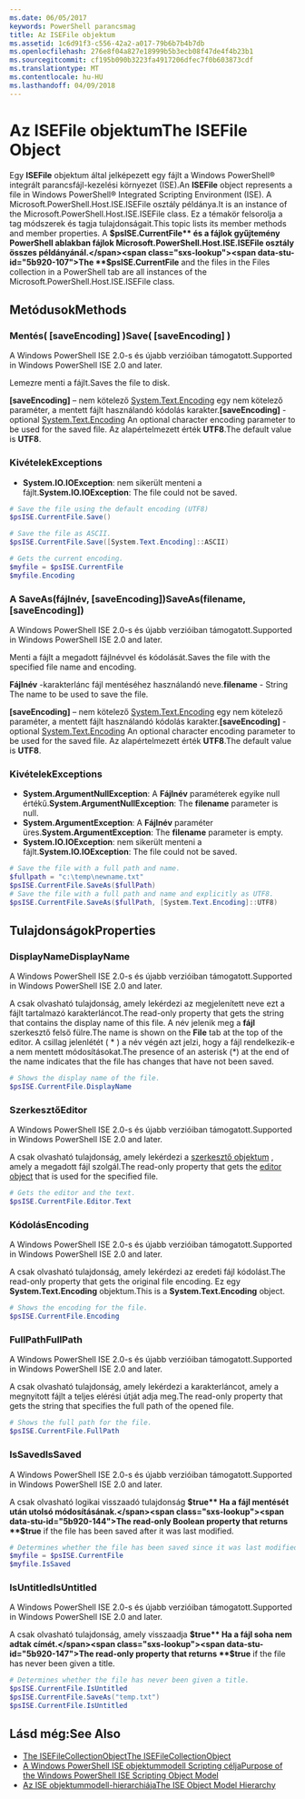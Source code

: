 ```yaml
---
ms.date: 06/05/2017
keywords: PowerShell parancsmag
title: Az ISEFile objektum
ms.assetid: 1c6d91f3-c556-42a2-a017-79b6b7b4b7db
ms.openlocfilehash: 276e8f04a827e18999b5b3ecb08f47de4f4b23b1
ms.sourcegitcommit: cf195b090b3223fa4917206dfec7f0b603873cdf
ms.translationtype: MT
ms.contentlocale: hu-HU
ms.lasthandoff: 04/09/2018
---
```

# <a name="the-isefile-object"></a><span data-ttu-id="5b920-103">Az ISEFile objektum</span><span class="sxs-lookup"><span data-stu-id="5b920-103">The ISEFile Object</span></span>

<span data-ttu-id="5b920-104">Egy **ISEFile** objektum által jelképezett egy fájlt a Windows PowerShell® integrált parancsfájl-kezelési környezet (ISE).</span><span class="sxs-lookup"><span data-stu-id="5b920-104">An **ISEFile** object represents a file in Windows PowerShell® Integrated Scripting Environment (ISE).</span></span> <span data-ttu-id="5b920-105">A Microsoft.PowerShell.Host.ISE.ISEFile osztály példánya.</span><span class="sxs-lookup"><span data-stu-id="5b920-105">It is an instance of the Microsoft.PowerShell.Host.ISE.ISEFile class.</span></span> <span data-ttu-id="5b920-106">Ez a témakör felsorolja a tag módszerek és tagja tulajdonságait.</span><span class="sxs-lookup"><span data-stu-id="5b920-106">This topic lists its member methods and member properties.</span></span> <span data-ttu-id="5b920-107">A **$psISE.CurrentFile** és a fájlok gyűjtemény PowerShell ablakban fájlok Microsoft.PowerShell.Host.ISE.ISEFile osztály összes példányánál.</span><span class="sxs-lookup"><span data-stu-id="5b920-107">The **$psISE.CurrentFile** and the files in the Files collection in a PowerShell tab are all instances of the Microsoft.PowerShell.Host.ISE.ISEFile class.</span></span>

## <a name="methods"></a><span data-ttu-id="5b920-108">Metódusok</span><span class="sxs-lookup"><span data-stu-id="5b920-108">Methods</span></span>

### <a name="save-saveencoding-"></a><span data-ttu-id="5b920-109">Mentés\( \[saveEncoding\] \)</span><span class="sxs-lookup"><span data-stu-id="5b920-109">Save\( \[saveEncoding\] \)</span></span>

<span data-ttu-id="5b920-110">A Windows PowerShell ISE 2.0-s és újabb verzióiban támogatott.</span><span class="sxs-lookup"><span data-stu-id="5b920-110">Supported in Windows PowerShell ISE 2.0 and later.</span></span>

<span data-ttu-id="5b920-111">Lemezre menti a fájlt.</span><span class="sxs-lookup"><span data-stu-id="5b920-111">Saves the file to disk.</span></span>

<span data-ttu-id="5b920-112">**\[saveEncoding\]**  – nem kötelező [System.Text.Encoding](http://msdn.microsoft.com/library/system.text.encoding.aspx) egy nem kötelező paraméter, a mentett fájlt használandó kódolás karakter.</span><span class="sxs-lookup"><span data-stu-id="5b920-112">**\[saveEncoding\]** - optional [System.Text.Encoding](http://msdn.microsoft.com/library/system.text.encoding.aspx) An optional character encoding parameter to be used for the saved file.</span></span> <span data-ttu-id="5b920-113">Az alapértelmezett érték **UTF8**.</span><span class="sxs-lookup"><span data-stu-id="5b920-113">The default value is **UTF8**.</span></span>

### <a name="exceptions"></a><span data-ttu-id="5b920-114">Kivételek</span><span class="sxs-lookup"><span data-stu-id="5b920-114">Exceptions</span></span>

- <span data-ttu-id="5b920-115">**System.IO.IOException**: nem sikerült menteni a fájlt.</span><span class="sxs-lookup"><span data-stu-id="5b920-115">**System.IO.IOException**: The file could not be saved.</span></span>

```powershell
# Save the file using the default encoding (UTF8)
$psISE.CurrentFile.Save()

# Save the file as ASCII.
$psISE.CurrentFile.Save([System.Text.Encoding]::ASCII)

# Gets the current encoding.
$myfile = $psISE.CurrentFile
$myfile.Encoding
```

### <a name="saveasfilename-saveencoding"></a><span data-ttu-id="5b920-116">A SaveAs\(fájlnév, \[saveEncoding\]\)</span><span class="sxs-lookup"><span data-stu-id="5b920-116">SaveAs\(filename, \[saveEncoding\]\)</span></span>

<span data-ttu-id="5b920-117">A Windows PowerShell ISE 2.0-s és újabb verzióiban támogatott.</span><span class="sxs-lookup"><span data-stu-id="5b920-117">Supported in Windows PowerShell ISE 2.0 and later.</span></span>

<span data-ttu-id="5b920-118">Menti a fájlt a megadott fájlnévvel és kódolását.</span><span class="sxs-lookup"><span data-stu-id="5b920-118">Saves the file with the specified file name and encoding.</span></span>

<span data-ttu-id="5b920-119">**Fájlnév** -karakterlánc fájl mentéséhez használandó neve.</span><span class="sxs-lookup"><span data-stu-id="5b920-119">**filename** - String The name to be used to save the file.</span></span>

<span data-ttu-id="5b920-120">**\[saveEncoding\]**  – nem kötelező [System.Text.Encoding](http://msdn.microsoft.com/library/system.text.encoding.aspx) egy nem kötelező paraméter, a mentett fájlt használandó kódolás karakter.</span><span class="sxs-lookup"><span data-stu-id="5b920-120">**\[saveEncoding\]** - optional [System.Text.Encoding](http://msdn.microsoft.com/library/system.text.encoding.aspx) An optional character encoding parameter to be used for the saved file.</span></span> <span data-ttu-id="5b920-121">Az alapértelmezett érték **UTF8**.</span><span class="sxs-lookup"><span data-stu-id="5b920-121">The default value is **UTF8**.</span></span>

### <a name="exceptions"></a><span data-ttu-id="5b920-122">Kivételek</span><span class="sxs-lookup"><span data-stu-id="5b920-122">Exceptions</span></span>

- <span data-ttu-id="5b920-123">**System.ArgumentNullException**: A **Fájlnév** paraméterek egyike null értékű.</span><span class="sxs-lookup"><span data-stu-id="5b920-123">**System.ArgumentNullException**: The **filename** parameter is null.</span></span>
- <span data-ttu-id="5b920-124">**System.ArgumentException**: A **Fájlnév** paraméter üres.</span><span class="sxs-lookup"><span data-stu-id="5b920-124">**System.ArgumentException**: The **filename** parameter is empty.</span></span>
- <span data-ttu-id="5b920-125">**System.IO.IOException**: nem sikerült menteni a fájlt.</span><span class="sxs-lookup"><span data-stu-id="5b920-125">**System.IO.IOException**: The file could not be saved.</span></span>

```powershell
# Save the file with a full path and name.
$fullpath = "c:\temp\newname.txt"
$psISE.CurrentFile.SaveAs($fullPath)
# Save the file with a full path and name and explicitly as UTF8.
$psISE.CurrentFile.SaveAs($fullPath, [System.Text.Encoding]::UTF8)
```

## <a name="properties"></a><span data-ttu-id="5b920-126">Tulajdonságok</span><span class="sxs-lookup"><span data-stu-id="5b920-126">Properties</span></span>

### <a name="displayname"></a><span data-ttu-id="5b920-127">DisplayName</span><span class="sxs-lookup"><span data-stu-id="5b920-127">DisplayName</span></span>

<span data-ttu-id="5b920-128">A Windows PowerShell ISE 2.0-s és újabb verzióiban támogatott.</span><span class="sxs-lookup"><span data-stu-id="5b920-128">Supported in Windows PowerShell ISE 2.0 and later.</span></span>

<span data-ttu-id="5b920-129">A csak olvasható tulajdonság, amely lekérdezi az megjelenített neve ezt a fájlt tartalmazó karakterláncot.</span><span class="sxs-lookup"><span data-stu-id="5b920-129">The read-only property that gets the string that contains the display name of this file.</span></span> <span data-ttu-id="5b920-130">A név jelenik meg a **fájl** szerkesztő felső fülre.</span><span class="sxs-lookup"><span data-stu-id="5b920-130">The name is shown on the **File** tab at the top of the editor.</span></span> <span data-ttu-id="5b920-131">A csillag jelenlétét \( \* \) a név végén azt jelzi, hogy a fájl rendelkezik-e a nem mentett módosításokat.</span><span class="sxs-lookup"><span data-stu-id="5b920-131">The presence of an asterisk \(\*\) at the end of the name indicates that the file has changes that have not been saved.</span></span>

```powershell
# Shows the display name of the file.
$psISE.CurrentFile.DisplayName
```

### <a name="editor"></a><span data-ttu-id="5b920-132">Szerkesztő</span><span class="sxs-lookup"><span data-stu-id="5b920-132">Editor</span></span>

<span data-ttu-id="5b920-133">A Windows PowerShell ISE 2.0-s és újabb verzióiban támogatott.</span><span class="sxs-lookup"><span data-stu-id="5b920-133">Supported in Windows PowerShell ISE 2.0 and later.</span></span>

<span data-ttu-id="5b920-134">A csak olvasható tulajdonság, amely lekérdezi a [szerkesztő objektum](The-ISEEditor-Object.md) , amely a megadott fájl szolgál.</span><span class="sxs-lookup"><span data-stu-id="5b920-134">The read-only property that gets the [editor object](The-ISEEditor-Object.md) that is used for the specified file.</span></span>

```powershell
# Gets the editor and the text.
$psISE.CurrentFile.Editor.Text
```

### <a name="encoding"></a><span data-ttu-id="5b920-135">Kódolás</span><span class="sxs-lookup"><span data-stu-id="5b920-135">Encoding</span></span>

<span data-ttu-id="5b920-136">A Windows PowerShell ISE 2.0-s és újabb verzióiban támogatott.</span><span class="sxs-lookup"><span data-stu-id="5b920-136">Supported in Windows PowerShell ISE 2.0 and later.</span></span>

<span data-ttu-id="5b920-137">A csak olvasható tulajdonság, amely lekérdezi az eredeti fájl kódolást.</span><span class="sxs-lookup"><span data-stu-id="5b920-137">The read-only property that gets the original file encoding.</span></span> <span data-ttu-id="5b920-138">Ez egy **System.Text.Encoding** objektum.</span><span class="sxs-lookup"><span data-stu-id="5b920-138">This is a **System.Text.Encoding** object.</span></span>

```powershell
# Shows the encoding for the file.
$psISE.CurrentFile.Encoding
```

### <a name="fullpath"></a><span data-ttu-id="5b920-139">FullPath</span><span class="sxs-lookup"><span data-stu-id="5b920-139">FullPath</span></span>

<span data-ttu-id="5b920-140">A Windows PowerShell ISE 2.0-s és újabb verzióiban támogatott.</span><span class="sxs-lookup"><span data-stu-id="5b920-140">Supported in Windows PowerShell ISE 2.0 and later.</span></span>

<span data-ttu-id="5b920-141">A csak olvasható tulajdonság, amely lekérdezi a karakterláncot, amely a megnyitott fájlt a teljes elérési útját adja meg.</span><span class="sxs-lookup"><span data-stu-id="5b920-141">The read-only property that gets the string that specifies the full path of the opened file.</span></span>

```powershell
# Shows the full path for the file.
$psISE.CurrentFile.FullPath
```

### <a name="issaved"></a><span data-ttu-id="5b920-142">IsSaved</span><span class="sxs-lookup"><span data-stu-id="5b920-142">IsSaved</span></span>

<span data-ttu-id="5b920-143">A Windows PowerShell ISE 2.0-s és újabb verzióiban támogatott.</span><span class="sxs-lookup"><span data-stu-id="5b920-143">Supported in Windows PowerShell ISE 2.0 and later.</span></span>

<span data-ttu-id="5b920-144">A csak olvasható logikai visszaadó tulajdonság **$true** Ha a fájl mentését után utolsó módosításának.</span><span class="sxs-lookup"><span data-stu-id="5b920-144">The read-only Boolean property that returns **$true** if the file has been saved after it was last modified.</span></span>

```powershell
# Determines whether the file has been saved since it was last modified.
$myfile = $psISE.CurrentFile
$myfile.IsSaved
```

### <a name="isuntitled"></a><span data-ttu-id="5b920-145">IsUntitled</span><span class="sxs-lookup"><span data-stu-id="5b920-145">IsUntitled</span></span>

<span data-ttu-id="5b920-146">A Windows PowerShell ISE 2.0-s és újabb verzióiban támogatott.</span><span class="sxs-lookup"><span data-stu-id="5b920-146">Supported in Windows PowerShell ISE 2.0 and later.</span></span>

<span data-ttu-id="5b920-147">A csak olvasható tulajdonság, amely visszaadja **$true** Ha a fájl soha nem adtak címét.</span><span class="sxs-lookup"><span data-stu-id="5b920-147">The read-only property that returns **$true** if the file has never been given a title.</span></span>

```powershell
# Determines whether the file has never been given a title.
$psISE.CurrentFile.IsUntitled
$psISE.CurrentFile.SaveAs("temp.txt")
$psISE.CurrentFile.IsUntitled
```

## <a name="see-also"></a><span data-ttu-id="5b920-148">Lásd még:</span><span class="sxs-lookup"><span data-stu-id="5b920-148">See Also</span></span>

- [<span data-ttu-id="5b920-149">The ISEFileCollectionObject</span><span class="sxs-lookup"><span data-stu-id="5b920-149">The ISEFileCollectionObject</span></span>](The-ISEFileCollection-Object.md)
- [<span data-ttu-id="5b920-150">A Windows PowerShell ISE objektummodell Scripting célja</span><span class="sxs-lookup"><span data-stu-id="5b920-150">Purpose of the Windows PowerShell ISE Scripting Object Model</span></span>](Purpose-of-the-Windows-PowerShell-ISE-Scripting-Object-Model.md)
- [<span data-ttu-id="5b920-151">Az ISE objektummodell-hierarchiája</span><span class="sxs-lookup"><span data-stu-id="5b920-151">The ISE Object Model Hierarchy</span></span>](The-ISE-Object-Model-Hierarchy.md)